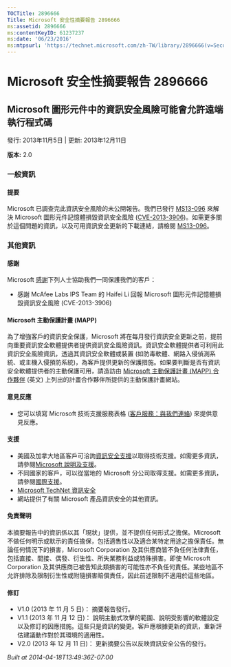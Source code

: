 ```yaml
---
TOCTitle: 2896666
Title: Microsoft 安全性摘要報告 2896666
ms:assetid: 2896666
ms:contentKeyID: 61237237
ms:date: '06/23/2016'
ms:mtpsurl: 'https://technet.microsoft.com/zh-TW/library/2896666(v=Security.10)'
---
```



Microsoft 安全性摘要報告 2896666
================================

Microsoft 圖形元件中的資訊安全風險可能會允許遠端執行程式碼
----------------------------------------------------------

發行: 2013年11月5日 | 更新: 2013年12月11日

**版本:** 2.0

### 一般資訊

#### 提要

Microsoft 已調查完此資訊安全風險的未公開報告。我們已發行 [MS13-096](https://technet.microsoft.com/zh-tw/security/bulletin/ms13-096) 來解決 Microsoft 圖形元件記憶體損毀資訊安全風險 ([CVE-2013-3906](http://www.cve.mitre.org/cgi-bin/cvename.cgi?name=cve-2013-3906))。如需更多關於這個問題的資訊，以及可用資訊安全更新的下載連結，請檢閱 [MS13-096](https://technet.microsoft.com/zh-tw/security/bulletin/ms13-096)。

### 其他資訊

#### 感謝

Microsoft [感謝](http://technet.microsoft.com/zh-tw/security/gg309157.aspx)下列人士協助我們一同保護我們的客戶：

-   感謝 McAfee Labs IPS Team 的 Haifei Li 回報 Microsoft 圖形元件記憶體損毀資訊安全風險 (CVE-2013-3906)

#### Microsoft 主動保護計畫 (MAPP)

為了增強客戶的資訊安全保護，Microsoft 將在每月發行資訊安全更新之前，提前向重要資訊安全軟體提供者提供資訊安全風險資訊。資訊安全軟體提供者可利用此資訊安全風險資訊，透過其資訊安全軟體或裝置 (如防毒軟體、網路入侵偵測系統、或主機入侵預防系統)，為客戶提供更新的保護措施。如果要判斷是否有資訊安全軟體提供者的主動保護可用，請造訪由 [Microsoft 主動保護計畫 (MAPP) 合作夥伴](http://technet.microsoft.com/zh-tw/security/dn467918) (英文) 上列出的計畫合作夥伴所提供的主動保護計畫網站。

#### 意見反應

-   您可以填寫 Microsoft 技術支援服務表格 ([客戶服務：與我們連絡](http://support.microsoft.com/kb/?scid=sw;en;1257&amp;showpage=1&amp;ws=technet&amp;sd=tech?ln=zh-tw)) 來提供意見反應。

#### 支援

-   美國及加拿大地區客戶可洽詢[資訊安全支援](https://consumersecuritysupport.microsoft.com/default.aspx?mkt=zh-tw)以取得技術支援。如需更多資訊，請參閱[Microsoft 說明及支援](http://support.microsoft.com/?ln=zh-tw)。
-   不同國家的客戶，可以從當地的 Microsoft 分公司取得支援。如需更多資訊，請參閱[國際支援](http://support.microsoft.com/common/international.aspx)。
-   [Microsoft TechNet 資訊安全](http://technet.microsoft.com/zh-tw/security/default.aspx)
-   網站提供了有關 Microsoft 產品資訊安全的其他資訊。

#### 免責聲明

本摘要報告中的資訊係以其「現狀」提供，並不提供任何形式之擔保。Microsoft 不做任何明示或默示的責任擔保，包括適售性以及適合某特定用途之擔保責任。無論任何情況下的損害，Microsoft Corporation 及其供應商皆不負任何法律責任，包括直接、間接、偶發、衍生性、所失業務利益或特殊損害。即使 Microsoft Corporation 及其供應商已被告知此類損害的可能性亦不負任何責任。某些地區不允許排除及限制衍生性或附隨損害賠償責任，因此前述限制不適用於這些地區。

#### 修訂

-   V1.0 (2013 年 11 月 5 日)： 摘要報告發行。
-   V1.1 (2013 年 11 月 12 日)： 說明主動式攻擊的範圍、說明受影響的軟體設定以及修訂的因應措施。這些只是資訊的變更。客戶應根據更新的資訊，重新評估建議動作對於其環境的適用性。
-   V2.0 (2013 年 12 月 11 日)： 更新摘要公告以反映資訊安全公告的發行。

*Built at 2014-04-18T13:49:36Z-07:00*

